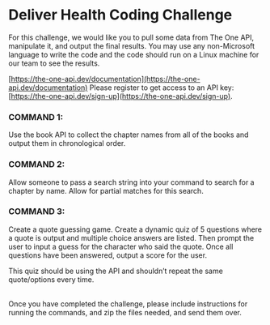 # Deliver Health Coding Challenge

For this challenge, we would like you to pull some data from The One API, manipulate it, and output the final results. You may use any non-Microsoft language to write the code and the code should run on a Linux machine for our team to see the results.

[https://the-one-api.dev/documentation](https://the-one-api.dev/documentation)
Please register to get access to an API key: [https://the-one-api.dev/sign-up](https://the-one-api.dev/sign-up).

### COMMAND 1:

Use the book API to collect the chapter names from all of the books and output them in chronological order.

### COMMAND 2:

Allow someone to pass a search string into your command to search for a chapter by name. Allow for partial matches for this search.

### COMMAND 3:

Create a quote guessing game. Create a dynamic quiz of 5 questions where a quote is output and multiple choice answers are listed. Then prompt the user to input a guess for the character who said the quote. Once all questions have been answered, output a score for the user.

This quiz should be using the API and shouldn’t repeat the same quote/options every time.  
&nbsp;
&nbsp;
  
Once you have completed the challenge, please include instructions for running the commands, and zip the files needed, and send them over.